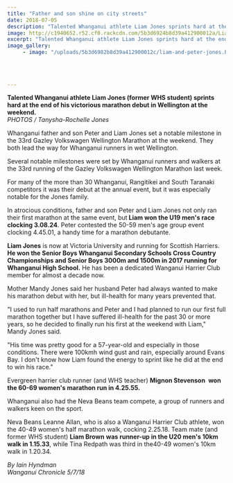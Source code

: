 ```yaml
---
title: "Father and son shine on city streets"
date: 2018-07-05
description: "Talented Whanganui athlete Liam Jones sprints hard at the end of his victorious marathon debut in Wellington..."
image: http://c1940652.r52.cf0.rackcdn.com/5b3d6924b8d39a412900012a/Liam-Jones-chron-5-July-360.gif
excerpt: "Talented Whanganui athlete Liam Jones sprints hard at the end of his victorious marathon debut in Wellington."
image_gallery:
     - image: "/uploads/5b3d6982b8d39a412900012c/liam-and-peter-jones.PNG"
    
    
    
    
---
```


<p><strong>Talented Whanganui athlete Liam Jones (former WHS student) sprints hard at the end of his victorious marathon debut in Wellington at the weekend.<br /></strong><em>PHOTOS / Tanysha-Rochelle Jones</em></p>
<p>Whanganui father and son Peter and Liam Jones set a notable milestone in the 33rd Gazley Volkswagen Wellington Marathon at the weekend. They both lead the way for Whanganui runners in wet Wellington.</p>
<p class="element element-paragraph">Several notable milestones were set by Whanganui runners and walkers at the 33rd running of the Gazley Volkswagen Wellington Marathon last week.</p>
<p class="element element-paragraph">For many of the more than 30 Whanganui, Rangitikei and South Taranaki competitors it was their debut at the annual event, but it was especially notable for the Jones family.</p>
<p class="element element-paragraph">In atrocious conditions, father and son Peter and Liam Jones not only ran their first marathon at the same event, but<strong> Liam won the U19 men's race clocking 3.08.24</strong>. Peter contested the 50-59 men's age group event clocking 4.45.01, a handy time for a marathon debutante.</p>
<p class="element element-paragraph"><strong>Liam Jones</strong> is now at Victoria University and running for Scottish Harriers. <strong>He won the Senior Boys Whanganui Secondary Schools Cross Country Championships and Senior Boys 3000m and 1500m in 2017 running for Whanganui High School.</strong> He has been a dedicated Wanganui Harrier Club member for almost a decade now.</p>
<p class="element element-paragraph">Mother Mandy Jones said her husband Peter had always wanted to make his marathon debut with her, but ill-health for many years prevented that.</p>
<p class="element element-paragraph">"I used to run half marathons and Peter and I had planned to run our first full marathon together but I have suffered ill-health for the past 30 or more years, so he decided to finally run his first at the weekend with Liam," Mandy Jones said.</p>
<p class="element element-paragraph">"His time was pretty good for a 57-year-old and especially in those conditions. There were 100kmh wind gust and rain, especially around Evans Bay. I don't know how Liam found the energy to sprint like he did at the end to win his race."</p>
<p class="element element-paragraph">Evergreen harrier club runner (and WHS teacher)&nbsp;<strong>Mignon Stevenson&nbsp;</strong> <strong>won the 60-69 women's marathon run in 4.25.55.</strong></p>
<p class="element element-paragraph">Whanganui also had the Neva Beans team compete, a group of runners and walkers keen on the sport.</p>
<p class="element element-paragraph">Neva Beans Leanne Allan, who is also a Wanganui Harrier Club athlete, won the 40-49 women's half marathon walk, cocking 2.25.18. Team mate (and former WHS student)&nbsp;<strong>Liam Brown</strong> <strong>was runner-up in the U20 men's 10km walk in 1.15.33</strong>, while Tina Redpath was third in the40-49 women's 10km walk in 1.20.34.</p>
<p class="element element-paragraph"><em>By Iain Hyndman</em><br /><em>Wanganui Chronicle 5/7/18</em></p>

